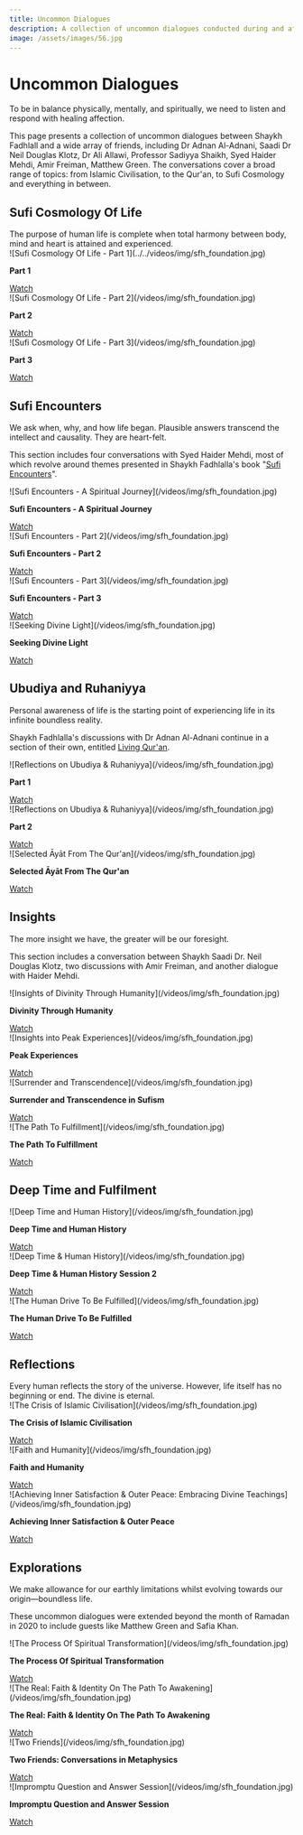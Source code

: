 ```yaml
---
title: Uncommon Dialogues
description: A collection of uncommon dialogues conducted during and after Ramadan 2020 while the majority of the world was in lockdown due to COVID-19.
image: /assets/images/56.jpg
---
```

# Uncommon Dialogues

<div class="callout">
To be in balance physically, mentally, and spiritually, we need to listen and respond with healing affection.
</div>

This page presents a collection of uncommon dialogues between Shaykh Fadhlall and a wide array of friends, including Dr Adnan Al-Adnani, Saadi Dr Neil Douglas Klotz, Dr Ali Allawi, Professor Sadiyya Shaikh, Syed Haider Mehdi, Amir Freiman, Matthew Green. The conversations cover a broad range of topics: from Islamic Civilisation, to the Qur'an, to Sufi Cosmology and everything in between.

## Sufi Cosmology Of Life

<div class="callout">
The purpose of human life is complete when total harmony between body, mind and heart is attained and experienced.
</div>

<div markdown="1" class="card video sidebar center gemoji center-content">

<div markdown="2" class="video-image">
![Sufi Cosmology Of Life - Part 1](../../videos/img/sfh_foundation.jpg)
</div>

**Part 1**

<div markdown="3" class="video-link">
<a target="_blank" href="https://www.youtube.com/watch?v=vRfT9Om4nXc">Watch</a>
</div>

</div>

<div markdown="1" class="card video sidebar center gemoji center-content">

<div markdown="2" class="video-image">
![Sufi Cosmology Of Life - Part 2](/videos/img/sfh_foundation.jpg)
</div>

**Part 2**

<div markdown="3" class="video-link">
<a target="_blank" href="https://www.youtube.com/watch?v=8LC2Lo1j3lI">Watch</a>
</div>

</div>

<div markdown="1" class="card video sidebar center gemoji center-content">

<div markdown="2" class="video-image">
![Sufi Cosmology Of Life - Part 3](/videos/img/sfh_foundation.jpg)
</div>

**Part 3**

<div markdown="3" class="video-link">
<a target="_blank" href="https://www.youtube.com/watch?v=J7aOAk3Bti8">Watch</a>
</div>

</div>

<div markdown="1" class="clear"></div>

## Sufi Encounters

<div class="callout">
We ask when, why, and how life began. Plausible answers transcend the intellect and causality. They are heart-felt.
</div>

This section includes four conversations with Syed Haider Mehdi, most of which revolve around themes presented in Shaykh Fadhlalla's book "<a href="https://www.watkinspublishing.com/shop/sufi-encounters/" target="_blank">Sufi Encounters</a>".

<div markdown="1" class="card video sidebar center gemoji center-content">

<div markdown="2" class="video-image">
![Sufi Encounters - A Spiritual Journey](/videos/img/sfh_foundation.jpg)
</div>

**Sufi Encounters - A Spiritual Journey**

<div markdown="3" class="video-link">
<a target="_blank" href="https://www.youtube.com/watch?v=b10fYAx4qD4">Watch</a>
</div>

</div>

<div markdown="1" class="card video sidebar center gemoji center-content">

<div markdown="2" class="video-image">
![Sufi Encounters - Part 2](/videos/img/sfh_foundation.jpg)
</div>

**Sufi Encounters - Part 2**

<div markdown="3" class="video-link">
<a target="_blank" href="https://www.youtube.com/watch?v=zIJq6wk4X1M">Watch</a>
</div>

</div>

<div markdown="1" class="card video sidebar center gemoji center-content">

<div markdown="2" class="video-image">
![Sufi Encounters - Part 3](/videos/img/sfh_foundation.jpg)
</div>

**Sufi Encounters - Part 3**

<div markdown="3" class="video-link">
<a target="_blank" href="https://www.youtube.com/watch?v=pS2GC-4gDwc">Watch</a>
</div>

</div>

<div markdown="1" class="card video sidebar center gemoji center-content">

<div markdown="2" class="video-image">
![Seeking Divine Light](/videos/img/sfh_foundation.jpg)
</div>

**Seeking Divine Light**

<div markdown="3" class="video-link">
<a target="_blank" href="https://www.youtube.com/watch?v=wrFSBsTRewY">Watch</a>
</div>

</div>

<div markdown="1" class="clear"></div>

## Ubudiya and Ruhaniyya

<div class="callout">
Personal awareness of life is the starting point of experiencing life in its infinite boundless reality.
</div>

Shaykh Fadhlalla's discussions with Dr Adnan Al-Adnani continue in a section of their own, entitled [Living Qur'an](../living-quran).

<div markdown="1" class="card video sidebar center gemoji center-content">

<div markdown="2" class="video-image">
![Reflections on Ubudiya & Ruhaniyya](/videos/img/sfh_foundation.jpg)
</div>

**Part 1**

<div markdown="3" class="video-link">
<a target="_blank" href="https://www.youtube.com/watch?v=Q_TF_U8jKX8">Watch</a>
</div>

</div>

<div markdown="1" class="card video sidebar center gemoji center-content">

<div markdown="2" class="video-image">
![Reflections on Ubudiya & Ruhaniyya](/videos/img/sfh_foundation.jpg)
</div>

**Part 2**

<div markdown="3" class="video-link">
<a target="_blank" href="https://www.youtube.com/watch?v=cyVqbbMSop0">Watch</a>
</div>

</div>

<div markdown="1" class="card video sidebar center gemoji center-content">

<div markdown="2" class="video-image">
![Selected Āyāt From The Qur'an](/videos/img/sfh_foundation.jpg)
</div>

**Selected Āyāt From The Qur'an**

<div markdown="3" class="video-link">
<a target="_blank" href="https://www.youtube.com/watch?v=Gzj7mO8ejrg">Watch</a>
</div>

</div>

<div markdown="1" class="clear"></div>

## Insights

<div class="callout">
The more insight we have, the greater will be our foresight.
</div>

This section includes a conversation between Shaykh Saadi Dr. Neil Douglas Klotz, two discussions with Amir Freiman, and another dialogue with Haider Mehdi.

<div markdown="1" class="card video sidebar center gemoji center-content">

<div markdown="2" class="video-image">
![Insights of Divinity Through Humanity](/videos/img/sfh_foundation.jpg)
</div>

**Divinity Through Humanity**

<div markdown="3" class="video-link">
<a target="_blank" href="https://www.youtube.com/watch?v=mEDEk0Pjato">Watch</a>
</div>

</div>

<div markdown="1" class="card video sidebar center gemoji center-content">

<div markdown="2" class="video-image">
![Insights into Peak Experiences](/videos/img/sfh_foundation.jpg)
</div>

**Peak Experiences**

<div markdown="3" class="video-link">
<a target="_blank" href="https://www.youtube.com/watch?v=iE_3-5hhsT0">Watch</a>
</div>

</div>

<div markdown="1" class="card video sidebar center gemoji center-content">

<div markdown="2" class="video-image">
![Surrender and Transcendence](/videos/img/sfh_foundation.jpg)
</div>

**Surrender and Transcendence in Sufism**

<div markdown="3" class="video-link">
<a target="_blank" href="https://www.youtube.com/watch?v=2krm8-Rhi6A">Watch</a>
</div>

</div>

<div markdown="1" class="card video sidebar center gemoji center-content">

<div markdown="2" class="video-image">
![The Path To Fulfillment](/videos/img/sfh_foundation.jpg)
</div>

**The Path To Fulfillment**

<div markdown="3" class="video-link">
<a target="_blank" href="https://www.youtube.com/watch?v=MfuW7HswOpk">Watch</a>
</div>

</div>

<div markdown="1" class="clear"></div>

## Deep Time and Fulfilment

<div markdown="1" class="card video sidebar center gemoji center-content">

<div markdown="2" class="video-image">
![Deep Time and Human History](/videos/img/sfh_foundation.jpg)
</div>

**Deep Time and Human History**

<div markdown="3" class="video-link">
<a target="_blank" href="https://www.youtube.com/watch?v=CjzC-spEJ1U">Watch</a>
</div>

</div>

<div markdown="1" class="card video sidebar center gemoji center-content">

<div markdown="2" class="video-image">
![Deep Time & Human History](/videos/img/sfh_foundation.jpg)
</div>

**Deep Time & Human History Session 2**

<div markdown="3" class="video-link">
<a target="_blank" href="https://youtu.be/q1QA3kuT1Gc">Watch</a>
</div>

</div>

<div markdown="1" class="card video sidebar center gemoji center-content">

<div markdown="2" class="video-image">
![The Human Drive To Be Fulfilled](/videos/img/sfh_foundation.jpg)
</div>

**The Human Drive To Be Fulfilled**

<div markdown="3" class="video-link">
<a href="https://www.youtube.com/watch?v=tvGZLiBGyRo" target="_blank" rel="noopener noreferrer">Watch</a>
</div>

</div>

<div markdown="1" class="clear"></div>

## Reflections

<div class="callout">
Every human reflects the story of the universe. However, life itself has no beginning or end. The divine is eternal.
</div>

<div markdown="1" class="card video sidebar center gemoji center-content">

<div markdown="2" class="video-image">
![The Crisis of Islamic Civilisation](/videos/img/sfh_foundation.jpg)
</div>

**The Crisis of Islamic Civilisation**

<div markdown="3" class="video-link">
<a target="_blank" href="https://www.youtube.com/watch?v=CFaT26y91I8">Watch</a>
</div>

</div>

<div markdown="1" class="card video sidebar center gemoji center-content">

<div markdown="2" class="video-image">
![Faith and Humanity](/videos/img/sfh_foundation.jpg)
</div>

**Faith and Humanity**

<div markdown="3" class="video-link">
<a target="_blank" href="https://www.youtube.com/watch?v=MHDKJSeVKvA">Watch</a>
</div>

</div>

<div markdown="1" class="card video sidebar center gemoji center-content">

<div markdown="2" class="video-image">
![Achieving Inner Satisfaction & Outer Peace: Embracing Divine Teachings](/videos/img/sfh_foundation.jpg)
</div>

**Achieving Inner Satisfaction & Outer Peace**

<div markdown="3" class="video-link">
<a href="https://youtu.be/ftGv_vHCirM" target="_blank" rel="noopener noreferrer">Watch</a>
</div>

</div>

<div markdown="1" class="clear"></div>

## Explorations

<div class="callout">
We make allowance for our earthly limitations whilst evolving towards our origin—boundless life.
</div>

These uncommon dialogues were extended beyond the month of Ramadan in 2020 to include guests like Matthew Green and Safia Khan.

<div markdown="1" class="card video sidebar center gemoji center-content">

<div markdown="2" class="video-image">
![The Process Of Spiritual Transformation](/videos/img/sfh_foundation.jpg)
</div>

**The Process Of Spiritual Transformation**

<div markdown="3" class="video-link">
<a target="_blank" href="https://www.youtube.com/watch?v=OjoszYssKSY">Watch</a>
</div>

</div>

<div markdown="1" class="card video sidebar center gemoji center-content">

<div markdown="2" class="video-image">
![The Real: Faith & Identity On The Path To Awakening](/videos/img/sfh_foundation.jpg)
</div>

**The Real: Faith & Identity On The Path To Awakening**

<div markdown="3" class="video-link">
<a target="_blank" href="https://www.youtube.com/watch?v=iTTxhb_f8Z0">Watch</a>
</div>

</div>

<div markdown="1" class="card video sidebar center gemoji center-content">

<div markdown="2" class="video-image">
![Two Friends](/videos/img/sfh_foundation.jpg)
</div>

**Two Friends: Conversations in Metaphysics**

<div markdown="3" class="video-link">
<a target="_blank" href="https://www.youtube.com/watch?v=GRMRtyH4GW4">Watch</a>
</div>

</div>

<div markdown="1" class="card video sidebar center gemoji center-content">

<div markdown="2" class="video-image">
![Impromptu Question and Answer Session](/videos/img/sfh_foundation.jpg)
</div>

**Impromptu Question and Answer Session**

<div markdown="3" class="video-link">
<a target="_blank" href="https://www.youtube.com/watch?v=biriCpNfZ8s">Watch</a>
</div>

</div>

<div markdown="1" class="clear"></div>
